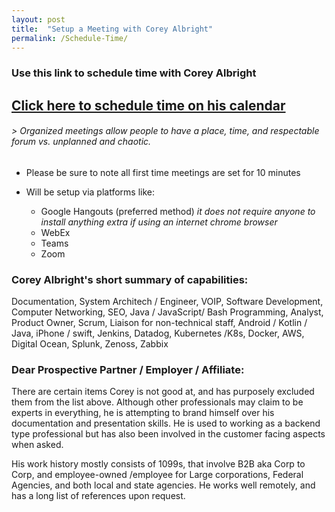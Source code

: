 ```yaml
---
layout: post
title:  "Setup a Meeting with Corey Albright"
permalink: /Schedule-Time/
---
```



### Use this link to schedule time with Corey Albright

## [Click here to schedule time on his calendar](https://calendly.com/coreymalbright)


###### > *Organized meetings allow people to have a place, time, and respectable forum vs. unplanned and chaotic.* 
  
  
  
  
  
 - Please be sure to note all first time meetings are set for 10 minutes
 - Will be setup via platforms like: 
  
     - Google Hangouts (preferred method) *it does not require anyone to install anything extra if using an internet chrome browser*
     - WebEx
     - Teams
     - Zoom



### Corey Albright's short summary of capabilities:

Documentation, System Architech / Engineer, VOIP, Software Development, Computer Networking, SEO, Java / JavaScript/ Bash Programming, Analyst, Product Owner, Scrum, Liaison for non-technical staff, Android / Kotlin / Java, iPhone / swift, Jenkins, Datadog, Kubernetes /K8s, Docker, AWS, Digital Ocean, Splunk, Zenoss, Zabbix



### Dear Prospective Partner / Employer / Affiliate:

There are certain items Corey is not good at, and has purposely excluded them from the list above.  Although other professionals may claim to be experts in everything, he is attempting to brand himself over his documentation and presentation skills.  He is used to working as a backend type professional but has also been involved in the customer facing aspects when asked.

His work history mostly consists of 1099s, that involve B2B aka Corp to Corp, and employee-owned /employee for Large corporations, Federal Agencies, and both local and state agencies.  He works well remotely, and has a long list of references upon request. 



